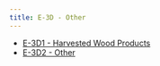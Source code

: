 ```yaml
---
title: E-3D - Other
---
```

- [E-3D1 - Harvested Wood Products](/2-ipcc-mitigation-options/ipcc-2019-emissions/3-afolu/3d-other/3d1-harvested-wood-products.md)
- [E-3D2 - Other](/2-ipcc-mitigation-options/ipcc-2019-emissions/3-afolu/3d-other/3d2-other.md)

